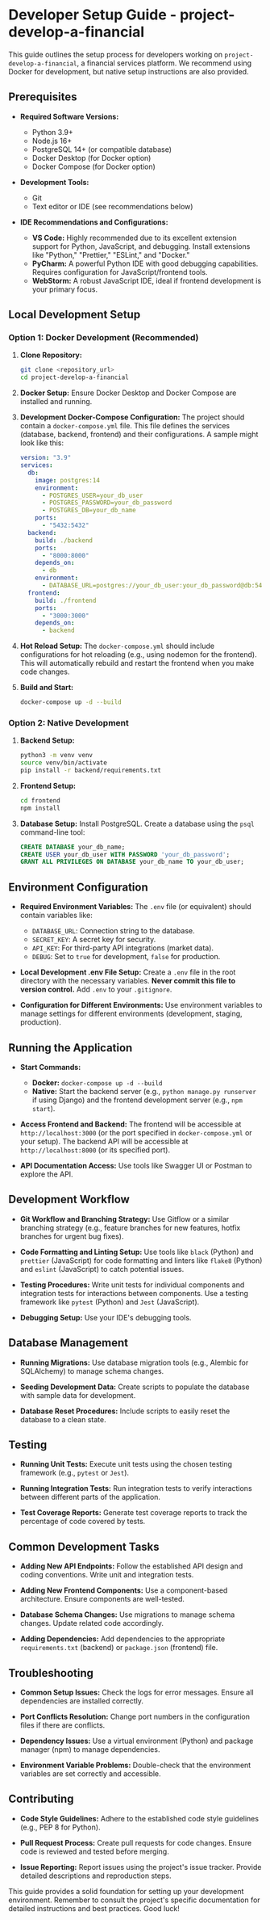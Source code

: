 # Developer Setup Guide - project-develop-a-financial

This guide outlines the setup process for developers working on `project-develop-a-financial`, a financial services platform.  We recommend using Docker for development, but native setup instructions are also provided.

## Prerequisites

* **Required Software Versions:**
    * Python 3.9+
    * Node.js 16+
    * PostgreSQL 14+ (or compatible database)
    * Docker Desktop (for Docker option)
    * Docker Compose (for Docker option)

* **Development Tools:**
    * Git
    * Text editor or IDE (see recommendations below)

* **IDE Recommendations and Configurations:**
    * **VS Code:**  Highly recommended due to its excellent extension support for Python, JavaScript, and debugging. Install extensions like "Python," "Prettier," "ESLint," and "Docker."
    * **PyCharm:** A powerful Python IDE with good debugging capabilities.  Requires configuration for JavaScript/frontend tools.
    * **WebStorm:** A robust JavaScript IDE, ideal if frontend development is your primary focus.


## Local Development Setup

### Option 1: Docker Development (Recommended)

1. **Clone Repository:**
   ```bash
   git clone <repository_url>
   cd project-develop-a-financial
   ```

2. **Docker Setup:** Ensure Docker Desktop and Docker Compose are installed and running.

3. **Development Docker-Compose Configuration:** The project should contain a `docker-compose.yml` file. This file defines the services (database, backend, frontend) and their configurations.  A sample might look like this:

   ```yaml
   version: "3.9"
   services:
     db:
       image: postgres:14
       environment:
         - POSTGRES_USER=your_db_user
         - POSTGRES_PASSWORD=your_db_password
         - POSTGRES_DB=your_db_name
       ports:
         - "5432:5432"
     backend:
       build: ./backend
       ports:
         - "8000:8000"
       depends_on:
         - db
       environment:
         - DATABASE_URL=postgres://your_db_user:your_db_password@db:5432/your_db_name
     frontend:
       build: ./frontend
       ports:
         - "3000:3000"
       depends_on:
         - backend
   ```

4. **Hot Reload Setup:**  The `docker-compose.yml` should include configurations for hot reloading (e.g., using nodemon for the frontend).  This will automatically rebuild and restart the frontend when you make code changes.

5. **Build and Start:**
   ```bash
   docker-compose up -d --build
   ```


### Option 2: Native Development

1. **Backend Setup:**
   ```bash
   python3 -m venv venv
   source venv/bin/activate
   pip install -r backend/requirements.txt
   ```

2. **Frontend Setup:**
   ```bash
   cd frontend
   npm install
   ```

3. **Database Setup:** Install PostgreSQL. Create a database using the `psql` command-line tool:
   ```sql
   CREATE DATABASE your_db_name;
   CREATE USER your_db_user WITH PASSWORD 'your_db_password';
   GRANT ALL PRIVILEGES ON DATABASE your_db_name TO your_db_user;
   ```


## Environment Configuration

* **Required Environment Variables:**  The `.env` file (or equivalent) should contain variables like:
    * `DATABASE_URL`:  Connection string to the database.
    * `SECRET_KEY`:  A secret key for security.
    * `API_KEY`:  For third-party API integrations (market data).
    * `DEBUG`:  Set to `true` for development, `false` for production.

* **Local Development .env File Setup:** Create a `.env` file in the root directory with the necessary variables.  **Never commit this file to version control.** Add `.env` to your `.gitignore`.

* **Configuration for Different Environments:**  Use environment variables to manage settings for different environments (development, staging, production).


## Running the Application

* **Start Commands:**
    * **Docker:** `docker-compose up -d --build`
    * **Native:**  Start the backend server (e.g., `python manage.py runserver` if using Django) and the frontend development server (e.g., `npm start`).

* **Access Frontend and Backend:**  The frontend will be accessible at `http://localhost:3000` (or the port specified in `docker-compose.yml` or your setup).  The backend API will be accessible at `http://localhost:8000` (or its specified port).

* **API Documentation Access:**  Use tools like Swagger UI or Postman to explore the API.


## Development Workflow

* **Git Workflow and Branching Strategy:** Use Gitflow or a similar branching strategy (e.g., feature branches for new features, hotfix branches for urgent bug fixes).

* **Code Formatting and Linting Setup:**  Use tools like `black` (Python) and `prettier` (JavaScript) for code formatting and linters like `flake8` (Python) and `eslint` (JavaScript) to catch potential issues.

* **Testing Procedures:** Write unit tests for individual components and integration tests for interactions between components.  Use a testing framework like `pytest` (Python) and `Jest` (JavaScript).

* **Debugging Setup:** Use your IDE's debugging tools.


## Database Management

* **Running Migrations:** Use database migration tools (e.g., Alembic for SQLAlchemy) to manage schema changes.

* **Seeding Development Data:** Create scripts to populate the database with sample data for development.

* **Database Reset Procedures:**  Include scripts to easily reset the database to a clean state.


## Testing

* **Running Unit Tests:**  Execute unit tests using the chosen testing framework (e.g., `pytest` or `Jest`).

* **Running Integration Tests:**  Run integration tests to verify interactions between different parts of the application.

* **Test Coverage Reports:** Generate test coverage reports to track the percentage of code covered by tests.


## Common Development Tasks

* **Adding New API Endpoints:**  Follow the established API design and coding conventions.  Write unit and integration tests.

* **Adding New Frontend Components:**  Use a component-based architecture.  Ensure components are well-tested.

* **Database Schema Changes:**  Use migrations to manage schema changes.  Update related code accordingly.

* **Adding Dependencies:**  Add dependencies to the appropriate `requirements.txt` (backend) or `package.json` (frontend) file.


## Troubleshooting

* **Common Setup Issues:** Check the logs for error messages.  Ensure all dependencies are installed correctly.

* **Port Conflicts Resolution:** Change port numbers in the configuration files if there are conflicts.

* **Dependency Issues:**  Use a virtual environment (Python) and package manager (npm) to manage dependencies.

* **Environment Variable Problems:**  Double-check that the environment variables are set correctly and accessible.


## Contributing

* **Code Style Guidelines:** Adhere to the established code style guidelines (e.g., PEP 8 for Python).

* **Pull Request Process:** Create pull requests for code changes.  Ensure code is reviewed and tested before merging.

* **Issue Reporting:**  Report issues using the project's issue tracker.  Provide detailed descriptions and reproduction steps.


This guide provides a solid foundation for setting up your development environment. Remember to consult the project's specific documentation for detailed instructions and best practices.  Good luck!
